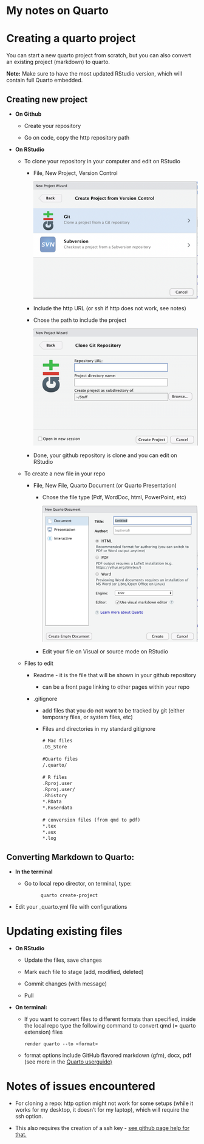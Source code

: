 My notes on Quarto
================

# Creating a quarto project

You can start a new quarto project from scratch, but you can also
convert an existing project (markdown) to quarto.

**Note:** Make sure to have the most updated RStudio version, which will
contain full Quarto embedded.

## Creating new project

-   **On Github**

    -   Create your repository

    -   Go on code, copy the http repository path

-   **On RStudio**

    -   To clone your repository in your computer and edit on RStudio

        -   File, New Project, Version Control

            ![](figures/gitrepo.png)

        -   Include the http URL (or ssh if http does not work, see
            notes)

        -   Chose the path to include the project

            ![](figures/getfromgit.png)

        -   Done, your github repository is clone and you can edit on
            RStudio

    -   To create a new file in your repo

        -   File, New File, Quarto Document (or Quarto Presentation)

            -   Chose the file type (Pdf, WordDoc, html, PowerPoint,
                etc)

                ![](figures/newfile.png)

            -   Edit your file on Visual or source mode on RStudio

    -   Files to edit

        -   Readme - it is the file that will be shown in your github
            repository

            -   can be a front page linking to other pages within your
                repo

        -   .gitignore

            -   add files that you do not want to be tracked by git
                (either temporary files, or system files, etc)

            -   Files and directories in my standard gitignore

                    # Mac files 
                    .DS_Store

                    #Quarto files 
                    /.quarto/

                    # R files
                    .Rproj.user 
                    .Rproj.user/ 
                    .Rhistory
                    *.RData
                    *.Ruserdata

                    # conversion files (from qmd to pdf) 
                    *.tex
                    *.aux 
                    *.log

## Converting Markdown to Quarto:

-   **In the terminal**

    -   Go to local repo director, on terminal, type:

                  quarto create-project

-   Edit your \_quarto.yml file with configurations

# Updating existing files

-   **On RStudio**

    -   Update the files, save changes

    -   Mark each file to stage (add, modified, deleted)

    -   Commit changes (with message)

    -   Pull

-   **On terminal:**

    -   If you want to convert files to different formats than
        specified, inside the local repo type the following command to
        convert qmd (= quarto extension) files

            render quarto --to <format>

    -   format options include GitHub flavored markdown (gfm), docx, pdf
        (see more in the [Quarto
        userguide)](https://quarto.org/docs/computations/r.html#rendering)

# Notes of issues encountered

-   For cloning a repo: http option might not work for some setups
    (while it works for my desktop, it doesn’t for my laptop), which
    will require the ssh option.

-   This also requires the creation of a ssh key - [see github page help
    for
    that.](https://docs.github.com/en/authentication/connecting-to-github-with-ssh/generating-a-new-ssh-key-and-adding-it-to-the-ssh-agent)

